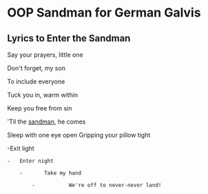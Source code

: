 # OOP Sandman for German Galvis
## Lyrics to Enter the Sandman

Say your prayers, little one

Don't forget, my son

To include everyone

Tuck you in, warm within

Keep you free from sin

'Til the [sandman](https://www.youtube.com/watch?v=CD-E-LDc384), he comes

Sleep with one eye open
Gripping your pillow tight

-Exit light

    -   Enter night

        -       Take my hand

            -           We're off to never-never land!


